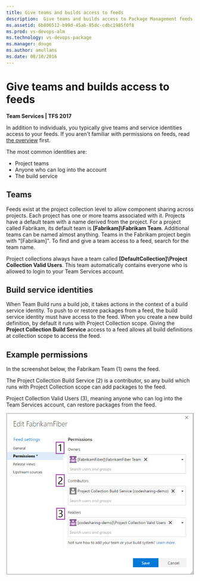 ```yaml
---
title: Give teams and builds access to feeds
description:  Give teams and builds access to Package Management feeds in Visual Studio Team Services or Team Foundation Server
ms.assetid: 6b806512-b99d-45ab-85dc-cdbc1985f0f8
ms.prod: vs-devops-alm
ms.technology: vs-devops-package
ms.manager: douge
ms.author: amullans
ms.date: 08/10/2016
---
```


# Give teams and builds access to feeds

**Team Services | TFS 2017**

In addition to individuals, you typically give teams and service identities access to your feeds.
If you aren't familiar with permissions on feeds, read [the overview](../feeds/feed-permissions.md) first.

The most common identities are:
* Project teams
* Anyone who can log into the account
* The build service

## Teams

Feeds exist at the project collection level to allow component sharing across projects.
Each project has one or more teams associated with it.
Projects have a default team with a name derived from the project.
For a project called Fabrikam, its default team is **[Fabrikam]\Fabrikam Team**.
Additional teams can be named almost anything.
Teams in the Fabrikam project begin with "[Fabrikam]\".
To find and give a team access to a feed, search for the team name.

Project collections always have a team called **[DefaultCollection]\Project Collection Valid Users**.
This team automatically contains everyone who is allowed to login to your Team Services account.

## Build service identities

When Team Build runs a build job, it takes actions in the context of a build service identity.
To push to or restore packages from a feed, the build service identity must have access to the feed.
When you create a new build definition, by default it runs with Project Collection scope.
Giving the **Project Collection Build Service** access to a feed allows all build definitions at collection scope to access the feed.

## Example permissions

In the screenshot below, the Fabrikam Team (1) owns the feed.

The Project Collection Build Service (2) is a contributor, so any build which runs with Project Collection scope can add packages to the feed.

Project Collection Valid Users (3), meaning anyone who can log into the Team Services account, can restore packages from the feed.

![Example permissions settings](_img/identity-perms.png)